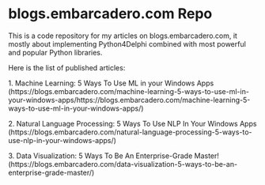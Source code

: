 # blogs.embarcadero.com Repo
This is a code repository for my articles on blogs.embarcadero.com, it mostly about implementing Python4Delphi combined with most powerful and popular Python libraries.
<p>
Here is the list of published articles:
<p>1. Machine Learning: 5 Ways To Use ML in your Windows Apps (https://blogs.embarcadero.com/machine-learning-5-ways-to-use-ml-in-your-windows-apps/https://blogs.embarcadero.com/machine-learning-5-ways-to-use-ml-in-your-windows-apps/)
<p>2. Natural Language Processing: 5 Ways To Use NLP In Your Windows Apps (https://blogs.embarcadero.com/natural-language-processing-5-ways-to-use-nlp-in-your-windows-apps/)
<p>3. Data Visualization: 5 Ways To Be An Enterprise-Grade Master! (https://blogs.embarcadero.com/data-visualization-5-ways-to-be-an-enterprise-grade-master/) 
